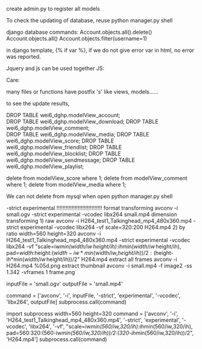 create admin.py to register all models

To check the updating of database, reuse python manager.py shell

django database commands:
	Account.objects.all().delete()
	Account.objects.all()
	Account.objects.filter(username=1)

in django template, {% if var %}, if we do not give error var in html, no error was reported.

Jquery and js can be used together
JS: 
	<script>
		var b = 1
		function a(b){
			window.alert(b);
		}
	</script>

Care:

many files or functions have postfix 's'
like views, models......

to see the update results,

  
                    
DROP TABLE wei6_dghp.modelView_account;          
DROP TABLE wei6_dghp.modelView_download; 
DROP TABLE wei6_dghp.modelView_comment;      
DROP TABLE wei6_dghp.modelView_media;
DROP TABLE wei6_dghp.modelView_score;
DROP TABLE wei6_dghp.modelView_friendlist;
DROP TABLE wei6_dghp.modelView_blocklist;
DROP TABLE wei6_dghp.modelView_sendmessage;
DROP TABLE wei6_dghp.modelView_playlist;



delete from modelView_score where 1;
delete from modelView_comment where 1;
delete from modelView_media where 1;

We can not delete from mysql when open python manager.py shell 


-strict experimental !!!!!!!!!!!!!!!!!!!!!!!!!!!!!!
format transforming
	avconv -i small.ogv  -strict experimental -vcodec libx264  small.mp4
dimension transforming
	1) raw
	avconv -i H264_test1_Talkinghead_mp4_480x360.mp4  -strict experimental -vcodec libx264  -vf scale=320:200 H264.mp4
	2) by ratio
	width=560
	height=320
	avconv -i H264_test1_Talkinghead_mp4_480x360.mp4 -strict experimental -vcodec libx264  -vf "scale=iw*min($width/iw\,$height/ih):ih*min($width/iw\,$height/ih), pad=$width:$height:($width-iw*min($width/iw\,$height/ih))/2:($height-ih*min($width/iw\,$height/ih))/2" H264.mp4
extract all frames
	avconv -i H264.mp4 %05d.png
extract thumbnail
	avconv -i small.mp4 -f image2 -ss 1.342 -vframes 1 frame.png

inputFile = 'small.ogv'
outputFile = 'small.mp4'

command = ['avconv', '-i', inputFile,  '-strict', 'experimental', '-vcodec', 'libx264', outputFile]
subprocess.call(command)

import subprocess
width=560
height=320
command = ['avconv', '-i', 'H264_test1_Talkinghead_mp4_480x360.mp4', '-strict', 'experimental', '-vcodec', 'libx264',  '-vf', "scale=iw*min(560/iw\,320/ih):ih*min(560/iw\,320/ih), pad=560:320:(560-iw*min(560/iw\,320/ih))/2:(320-ih*min(560/iw\,320/ih))/2", 'H264.mp4']
subprocess.call(command)
